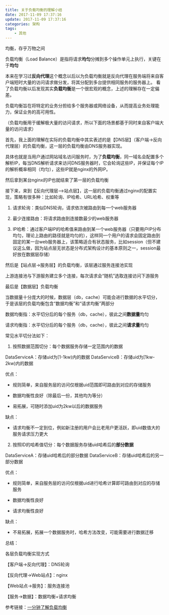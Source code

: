 ```yaml
---
title: 关于负载均衡的理解小结
date: 2017-11-09 17:37:16
update: 2017-11-09 17:37:16
categories: 架构
tags: 
    - 其他
---
```


均衡，存乎万物之间

负载均衡（Load Balance）是指将请求**均匀**分摊到多个操作单元上执行，关键在于**均匀**

本来在学习过**反向代理**这个概念以后以为负载均衡就是反向代理在服务端将来自客户端短时大量的访问请求做分发，将其分配到多台提供相同服务的服务器上。
看了负载均衡以后发现其实**负载均衡**是一个很宏观的概念，上述的理解存在一定偏差。

负载均衡旨在将特定的业务分担给多个服务器或网络设备，从而提高业务处理能力，保证业务的高可用性。

<!--more-->

（负载均衡用于缓解极大量的访问请求，所以下面的场景都基于同时来自客户端大量的访问请求）

首先，我上面的理解在实际的负载均衡中其实表述的是【DNS层】（客户端->反向代理层）的负载均衡，这一层的负载均衡由DNS服务器实现。

具体也就是当用户通过网站域名访问服务时，为了**负载均衡**，同一域名会配置多个解析IP，每当DNS解析请求来访问DNS服务器时，它会轮询这些IP，并保证每个IP的解析概率相同（均匀），这些IP就是nginx的外网IP。

然后拿到某台nginx的IP也就结束了第一层的负载均衡

接下来，来到【反向代理层—>站点层】，这一层的负载均衡通过nginx的配置实现，策略有很多种：比如轮询、IP哈希、URL哈希、权重等

1. 请求轮询：类似DNS轮询，请求依次被路由到每一个web服务器

2. 最少连接路由：将请求路由到连接数最少的web服务器

3. IP哈希：通过客户端IP的哈希值来路由到某一个web服务器（只要用户IP分布均匀，理论上路由的路径就是均匀的），这样同一个用户的请求会固定路由到固定的某一台web服务器上，该策略适合有状态服务，比如session（但不建议这么做，因为站点层无状态是分布式架构设计的基本原则之一，session最好放在数据层存储）

然后是【站点层->服务层】的负载均衡，该层通过服务连接池实现

上游连接池与下游服务建立多个连接，每次请求会“随机”选取连接访问下游服务

最后是【数据层】负载均衡

当数据量十分庞大的时候，数据层（db，cache）可能会进行数据的水平切分，于是该层的负载均衡包含“数据均衡”和“请求均衡”两部分

数据均衡指：水平切分后的每个服务（db，cache），彼此之间**数据量**均匀

请求均衡指：水平切分后的每个服务（db，cache），彼此之间**请求量**均匀

常见水平切分法如下：

1. 按照数据范围切分：每个数据服务存储一定范围内的数据

DataServiceA：存储uid为[1-1kw)内的数据
DataServiceB：存储uid为[1kw-2kw)内的数据

优点：

- 规则简单，来自服务层的访问仅根据uid范围即可路由到对应的存储服务

- 数据均衡性良好（除最后一份，其他均为等分）

- 易拓展，可随时添加uid为2kw以后的数据服务

缺点：

- 请求均衡不一定到位，例如新注册的用户会比老用户更活跃，即uid数值大的服务请求压力更大

2. 按照ID的哈希值切分：每个数据服务存储uid哈希后的**部分数据**

DataServiceA：存储uid哈希后的部分数据
DataServiceB：存储uid哈希后的另一部分数据

优点：

- 规则简单，来自服务层的访问仅根据uid进行哈希计算即可路由到对应的存储服务

- 数据均衡性良好

- 请求均衡性良好

缺点：

- 不易拓展，拓展一个数据服务时，哈希方法改变，可能需要进行数据迁移

总结：

各层负载均衡实现方式

【客户端->反向代理】：DNS轮询

【反向代理->Web站点】：nginx

【Web站点->服务】：服务连接池

【服务->数据】：数据均衡+请求均衡

参考链接：<a href="http://developer.51cto.com/art/201609/517313.htm">一分钟了解负载均衡</a>
